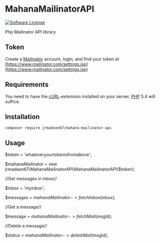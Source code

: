 # MahanaMailinatorAPI

[![Software License](https://img.shields.io/badge/license-MIT-brightgreen.svg?style=flat-square)](https://github.com/brnlbs/mailinator/blob/master/LICENSE)

Php Mailinator API library

## Token
Create a [Mailinator](http://www.mailinator.com) account, login, and find your token at [https://www.mailinator.com/settings.jsp](https://www.mailinator.com/settings.jsp)

## Requirements
You need to have the [cURL](http://php.net/manual/en/book.curl.php)-extension installed on your server. [PHP](http://www.php.net) 5.4 will suffice.

## Installation
`composer require jrmadsen67/mahana-mailinator-api`

## Usage
$token = 'whateveryourtokenisfromabove';

$mahanaMailinator = new jrmadsen67\MahanaMailinatorAPI\MahanaMailinatorAPI($token);

//Get messages in inbox//

$inbox = 'myinbox';

$messages = $mahanaMailinator->fetchInbox($inbox);

//Get a message//

$message = $mahanaMailinator->fetchMail($msgId);

//Delete a message//

$status = $mahanaMailinator->deleteMail($msgId);

